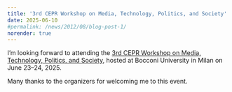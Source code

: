 ```yaml
---
title: '3rd CEPR Workshop on Media, Technology, Politics, and Society'
date: 2025-06-10
#permalink: /news/2012/08/blog-post-1/
norender: true
---
```


<p>
I’m looking forward to attending the <a href="/files/cepr_bocconi.pdf">3rd CEPR Workshop on Media, Technology, Politics, and Society</a>, hosted at Bocconi University in Milan on June 23–24, 2025.
</p>

<p>
Many thanks to the organizers for welcoming me to this event.
</p>
